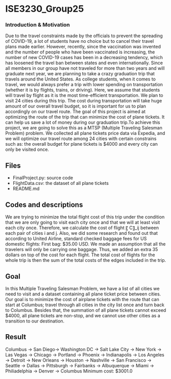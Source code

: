 # ISE3230_Group25

### Introduction & Motivation
Due to the travel constraints made by the officials to prevent the spreading of COVID-19, a lot of students have no choice but to cancel their travel plans made earlier. However, recently, since the vaccination was invented and the number of people who have been vaccinated is increasing, the number of new COVID-19 cases has been in a decreasing tendency, which has loosened the travel ban between states and even internationally. Since all members in our group have not traveled for more than two years and will graduate next year, we are planning to take a crazy graduation trip that travels around the United States. As college students, when it comes to travel, we would always prefer a trip with lower spending on transportation (whether it is by flights, trains, or driving). Here, we assume that students will travel by flight as it is the most time-efficient transportation. We plan to visit 24 cities during this trip. The cost during transportation will take huge amount of our overall travel budget, so it is important for us to plan accordingly on our travel route. The goal of this project is aimed at optimizing the route of the trip that can minimize the cost of plane tickets. It can help us save a lot of money during our graduation trip.To achieve this project, we are going to solve this as a MTSP (Multiple Traveling Salesman Problem) problem. We collected all plane tickets price data via Expedia, and we will optimize our travel route among 24 cities with certain constrains such as: the overall budget for plane tickets is $4000 and every city can only be visited once. 

## Files
- FinalProject.py: source code
- FlightData.csv: the dataset of all plane tickets
- README.md

## Codes and descriptions
We are trying to minimize the total flight cost of this trip under the condition that we are only going to visit each city once and that we will at least visit each city once. Therefore, we calculate the cost of flight 〖 C〗_ij  between each pair of cities i and j. Also, we did some research and found out that according to United Airline, standard checked baggage fees for US domestic flights: First bag: $35.00 USD. We made an assumption that all the travelers will only be carrying one baggage. Thus, we added an extra 35 dollars on top of the cost for each flight. The total cost of flights for the whole trip is then the sum of the total costs of the edges included in the trip.

## Goal
In this Multiple Traveling Salesman Problem, we have a list of all cities we need to visit and a dataset containing all plane ticket price between cities. Our goal is to minimize the cost of airplane tickets with the route that can start at Columbus; travel through all cities in the city list once and turn back to Columbus. Besides that, the summation of all plane tickets cannot exceed $4000, all plane tickets are non-stop, and we cannot use other cities as a transition to our destination.

## Result
Columbus -> San Diego-> Washington DC -> Salt Lake City -> New York -> Las Vegas -> Chicago -> Portland -> Phoenix -> Indianapolis -> Los Angeles -> Detroit -> New Orleans -> Houston -> Nashville -> San Francisco -> Seattle -> Dallas -> Pittsburgh -> Fairbanks -> Albuquerque -> Miami -> Philiadelphia -> Denver -> Columbus
Minimum cost: $3001.0
